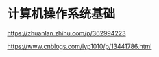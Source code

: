 # 计算机操作系统基础

https://zhuanlan.zhihu.com/p/362994223

https://www.cnblogs.com/lyp1010/p/13441786.html